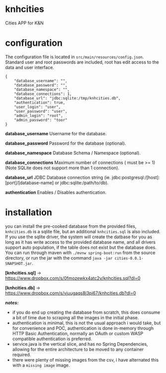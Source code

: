 # knhcities
Cities APP for K&amp;N

# configuration

The configuration file is located in `src/main/resources/config.json`.  Standard user and root passwords are included, root has edit access to the data and user interface.

```
{
	"database_username": "",
	"database_password": "",
	"database_namespace": "",
	"database_connections": 1,
	"database_url": "jdbc:sqlite:/tmp/knhcities.db",
	"authentication": true,
	"user_login": "user",
	"user_password": "user",
	"admin_login": "root",
	"admin_password": "toor" 
}
```
**database_username**       Username for the database.

**database_password**       Password for the database (optional).

**database_namespace**      Database Schema / Namespace (optional).

**database_connections**    Maximum number of connections ( must be >= 1) (Note SQLite does not support more than 1 connection).

**database_url**            JDBC Database connection string (ie. jdbc:postgresql:/[host]:[port]/[database-name] or jdbc:sqlite:/path/to/db).
  
**authentication**          Enables / Disables authentication.
  
# installation
  
  you can install the pre-cooked database from the provided files, `knhcities.db` is a sqlite file, but an additional `knhcities.sql` is also included.  If you use the sqlite driver, the system will create the datbase for you as long as it has write access to the provided database name, and all drivers support auto population, if the table does not exist but the database does. You can run through maven with `./mvnw spring-boot:run` from the source directory, or run the jar with the command `java -jar cities-0.0.1-SNAPSHOT.jar`.
  
  **[knhcities.sql]** -> https://www.dropbox.com/s/0fmozewkx4atc2v/knhcities.sql?dl=0
  
  **[knhcities.db]** -> https://www.dropbox.com/s/vjuugaqs8j3pi67/knhcities.db?dl=0
  
  **_notes:_**
  - if you do end up creating the database from scratch, this does consume a bit of time due to scraping all the images in the initial phase.
  - authentication is minimal, this is not the usual approach i would take, but for convenience and POC, authentication is done in-memory through HTTP Basic Authentication, normally an OAuth or custom WASP compatible authentication is preferred.
  - service.java is the vertical slice, and has no Spring Dependencies, allowing for the entire architecture to be moved to any container required.
  - there were plenty of missing images from the csv, i have alternated this with a `missing image` image.
